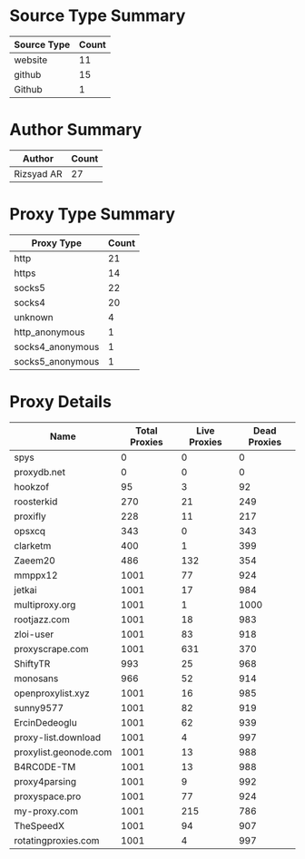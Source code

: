 # Source Type Summary

| Source Type | Count |
|-------------|-------|
| website | 11 |
| github | 15 |
| Github | 1 |


# Author Summary

| Author | Count |
|--------|-------|
| Rizsyad AR | 27 |


# Proxy Type Summary

| Proxy Type | Count |
|------------|-------|
| http | 21 |
| https | 14 |
| socks5 | 22 |
| socks4 | 20 |
| unknown | 4 |
| http_anonymous | 1 |
| socks4_anonymous | 1 |
| socks5_anonymous | 1 |


# Proxy Details

| Name | Total Proxies | Live Proxies | Dead Proxies |
|------|---------------|--------------|---------------|
| spys | 0 | 0 | 0 |
| proxydb.net | 0 | 0 | 0 |
| hookzof | 95 | 3 | 92 |
| roosterkid | 270 | 21 | 249 |
| proxifly | 228 | 11 | 217 |
| opsxcq | 343 | 0 | 343 |
| clarketm | 400 | 1 | 399 |
| Zaeem20 | 486 | 132 | 354 |
| mmppx12 | 1001 | 77 | 924 |
| jetkai | 1001 | 17 | 984 |
| multiproxy.org | 1001 | 1 | 1000 |
| rootjazz.com | 1001 | 18 | 983 |
| zloi-user | 1001 | 83 | 918 |
| proxyscrape.com | 1001 | 631 | 370 |
| ShiftyTR | 993 | 25 | 968 |
| monosans | 966 | 52 | 914 |
| openproxylist.xyz | 1001 | 16 | 985 |
| sunny9577 | 1001 | 82 | 919 |
| ErcinDedeoglu | 1001 | 62 | 939 |
| proxy-list.download | 1001 | 4 | 997 |
| proxylist.geonode.com | 1001 | 13 | 988 |
| B4RC0DE-TM | 1001 | 13 | 988 |
| proxy4parsing | 1001 | 9 | 992 |
| proxyspace.pro | 1001 | 77 | 924 |
| my-proxy.com | 1001 | 215 | 786 |
| TheSpeedX | 1001 | 94 | 907 |
| rotatingproxies.com | 1001 | 4 | 997 |
